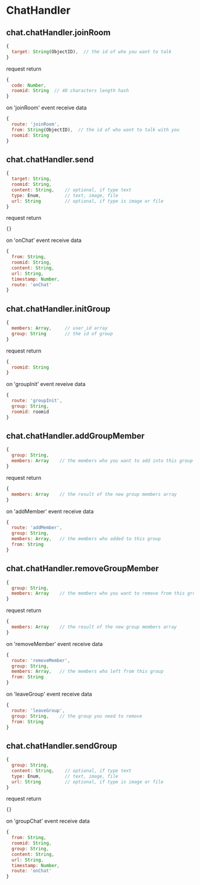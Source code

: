 # ChatHandler
## chat.chatHandler.joinRoom
```javascript
{
  target: String(ObjectID),  // the id of who you want to talk
}
```
request return
```javascript
{
  code: Number,
  roomid: String  // 40 characters length hash
}
```
on 'joinRoom' event receive data
```javascript
{
  route: 'joinRoom',
  from: String(ObjectID),  // the id of who want to talk with you
  roomid: String
}
```

## chat.chatHandler.send
```javascript
{
  target: String,
  roomid: String,
  content: String,    // optional, if type text
  type: Enum,         // text, image, file
  url: String         // optional, if type is image or file
}
```

request return
```javascript
{}
```

on 'onChat' event receive data
```javascript
{
  from: String,
  roomid: String,
  content: String,
  url: String,
  timestamp: Number,
  route: 'onChat'
}
```

## chat.chatHandler.initGroup
```javascript
{
  members: Array,     // user_id array
  group: String       // the id of group
}
```
request return
```javascript
{
  roomid: String
}
```
on 'groupInit' event reveive data
```javascript
{
  route: 'groupInit',
  group: String,
  roomid: roomid
}
```

## chat.chatHandler.addGroupMember
```javascript
{
  group: String,
  members: Array    // the members who you want to add into this group
}
```
request return
```javascript
{
  members: Array    // the result of the new group members array
}
```
on 'addMember' event receive data
```javascript
{
  route: 'addMember',
  group: String,
  members: Array,   // the members who added to this group
  from: String
}
```


## chat.chatHandler.removeGroupMember
```javascript
{
  group: String,
  members: Array    // the members who you want to remove from this group
}
```
request return
```javascript
{
  members: Array    // the result of the new group members array
}
```
on 'removeMember' event receive data
```javascript
{
  route: 'removeMember',
  group: String,
  members: Array,   // the members who left from this group
  from: String
}
```
on 'leaveGroup' event receive data
```javascript
{
  route: 'leaveGroup',
  group: String,    // the group you need to remove
  from: String
}
```

## chat.chatHandler.sendGroup
```javascript
{
  group: String,
  content: String,    // optional, if type text
  type: Enum,         // text, image, file
  url: String         // optional, if type is image or file
}
```
request return
```javascript
{}
```
on 'groupChat' event receive data
```javascript
{
  from: String,
  roomid: String,
  group: String,
  content: String,
  url: String,
  timestamp: Number,
  route: 'onChat'
}
```